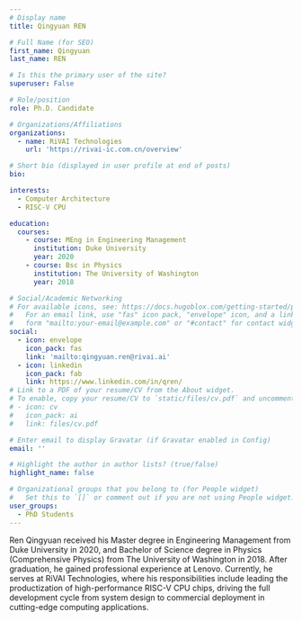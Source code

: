 ```yaml
---
# Display name
title: Qingyuan REN

# Full Name (for SEO)
first_name: Qingyuan
last_name: REN

# Is this the primary user of the site?
superuser: False

# Role/position
role: Ph.D. Candidate

# Organizations/Affiliations
organizations:
  - name: RiVAI Technologies
    url: 'https://rivai-ic.com.cn/overview'

# Short bio (displayed in user profile at end of posts)
bio: 

interests:
  - Computer Architecture
  - RISC-V CPU

education:
  courses:
    - course: MEng in Engineering Management
      institution: Duke University
      year: 2020
    - course: Bsc in Physics
      institution: The University of Washington
      year: 2018  

# Social/Academic Networking
# For available icons, see: https://docs.hugoblox.com/getting-started/page-builder/#icons
#   For an email link, use "fas" icon pack, "envelope" icon, and a link in the
#   form "mailto:your-email@example.com" or "#contact" for contact widget.
social:
  - icon: envelope
    icon_pack: fas
    link: 'mailto:qingyuan.ren@rivai.ai'
  - icon: linkedin
    icon_pack: fab
    link: https://www.linkedin.com/in/qren/    
# Link to a PDF of your resume/CV from the About widget.
# To enable, copy your resume/CV to `static/files/cv.pdf` and uncomment the lines below.
# - icon: cv
#   icon_pack: ai
#   link: files/cv.pdf

# Enter email to display Gravatar (if Gravatar enabled in Config)
email: ''

# Highlight the author in author lists? (true/false)
highlight_name: false

# Organizational groups that you belong to (for People widget)
#   Set this to `[]` or comment out if you are not using People widget.
user_groups:
  - PhD Students
---
```


Ren Qingyuan received his Master degree in Engineering Management from Duke University in 2020, and Bachelor of Science degree in Physics (Comprehensive Physics) from The University of Washington in 2018. After graduation, he gained professional experience at Lenovo. Currently, he serves at RiVAI Technologies, where his responsibilities include leading the productization of high-performance RISC-V CPU chips, driving the full development cycle from system design to commercial deployment in cutting-edge computing applications.